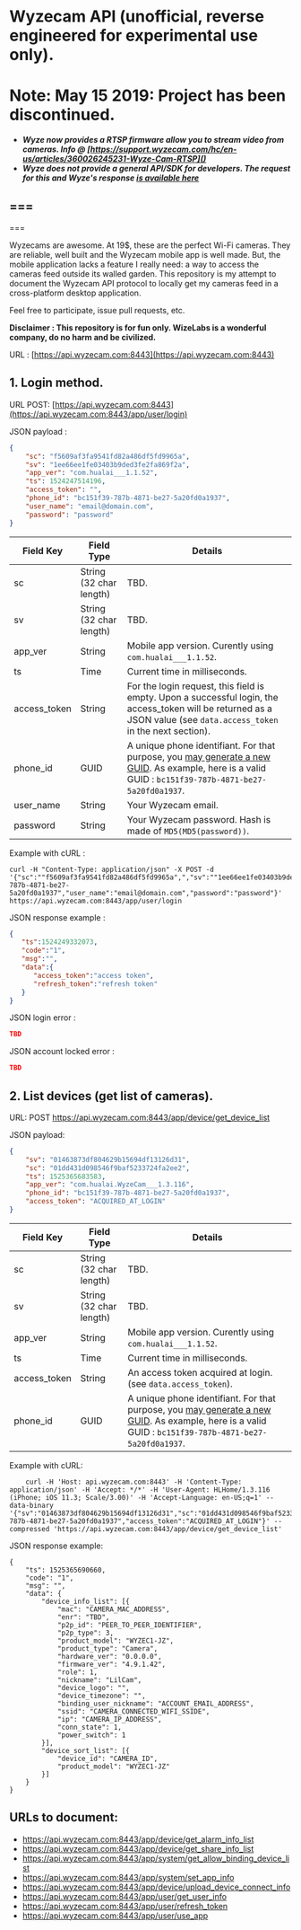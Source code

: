 # Wyzecam API (unofficial, reverse engineered for experimental use only).

# Note: May 15 2019: Project has been discontinued.
- ***Wyze now provides a RTSP firmware allow you to stream video from cameras. Info @ [https://support.wyzecam.com/hc/en-us/articles/360026245231-Wyze-Cam-RTSP]()***
- ***Wyze does not provide a general API/SDK for developers. The request for this and Wyze's response [is available here](https://forums.wyzecam.com/t/api-for-developers/32845)***

===
---
===


Wyzecams are awesome. At 19$, these are the perfect Wi-Fi cameras. They are reliable, well built and the Wyzecam mobile app is well made. But, the mobile application lacks a feature I really need: a way to access the cameras feed outside its walled garden. This repository is my attempt to document the Wyzecam API protocol to locally get my cameras feed in a cross-platform desktop application.

Feel free to participate, issue pull requests, etc.

**Disclaimer : This repository is for fun only. WizeLabs is a wonderful company, do no harm and be civilized.**

URL : [https://api.wyzecam.com:8443](https://api.wyzecam.com:8443)

## 1. Login method.

URL POST: [https://api.wyzecam.com:8443](https://api.wyzecam.com:8443/app/user/login)

JSON payload : 

```json
{
    "sc": "f5609af3fa9541fd82a486df5fd9965a",
    "sv": "1ee66ee1fe03403b9ded3fe2fa869f2a",
    "app_ver": "com.hualai___1.1.52",
    "ts": 1524247514196,
    "access_token": "",
    "phone_id": "bc151f39-787b-4871-be27-5a20fd0a1937",
    "user_name": "email@domain.com",
    "password": "password"
}
```

Field Key  | Field Type | Details
------------- | ------------- | -------------
sc  | String (32 char length) | TBD.
sv  | String (32 char length) | TBD.
app_ver | String | Mobile app version. Curently using ```com.hualai___1.1.52```.
ts | Time | Current time in milliseconds.
access_token | String | For the login request, this field is empty. Upon a successful login, the access_token will be returned as a JSON value (see ```data.access_token``` in the next section).
phone_id | GUID | A unique phone identifiant. For that purpose, you [may generate a new GUID](https://www.guidgenerator.com/). As example, here is a valid GUID : ```bc151f39-787b-4871-be27-5a20fd0a1937```.
user_name | String | Your Wyzecam email.
password | String | Your Wyzecam password. Hash is made of ```MD5(MD5(password))```.


Example with cURL :

```curl
curl -H "Content-Type: application/json" -X POST -d '{"sc":""f5609af3fa9541fd82a486df5fd9965a",","sv":""1ee66ee1fe03403b9ded3fe2fa869f2a",","app_ver":"com.hualai___1.1.52","ts":1524248711789,"access_token":"","phone_id":"bc151f39-787b-4871-be27-5a20fd0a1937","user_name":"email@domain.com","password":"password"}' https://api.wyzecam.com:8443/app/user/login
```

JSON response example :


```json
{
   "ts":1524249332073,
   "code":"1",
   "msg":"",
   "data":{
      "access_token":"access token",
      "refresh_token":"refresh token"
   }
}

```

JSON login error :


```json
TBD

```

JSON account locked error :

```json
TBD

```

## 2. List devices (get list of cameras).

URL: POST https://api.wyzecam.com:8443/app/device/get_device_list

JSON payload:
```json
{
	"sv": "01463873df804629b15694df13126d31",
	"sc": "01dd431d098546f9baf5233724fa2ee2",
	"ts": 1525365683583,
	"app_ver": "com.hualai.WyzeCam___1.3.116",
	"phone_id": "bc151f39-787b-4871-be27-5a20fd0a1937",
	"access_token": "ACQUIRED_AT_LOGIN"
}
```


Field Key  | Field Type | Details
------------- | ------------- | -------------
sc  | String (32 char length) | TBD.
sv  | String (32 char length) | TBD.
app_ver | String | Mobile app version. Curently using ```com.hualai___1.1.52```.
ts | Time | Current time in milliseconds.
access_token | String | An access token acquired at login. (see ```data.access_token```).
phone_id | GUID | A unique phone identifiant. For that purpose, you [may generate a new GUID](https://www.guidgenerator.com/). As example, here is a valid GUID : ```bc151f39-787b-4871-be27-5a20fd0a1937```.

Example with cURL:
```
    curl -H 'Host: api.wyzecam.com:8443' -H 'Content-Type: application/json' -H 'Accept: */*' -H 'User-Agent: HLHome/1.3.116 (iPhone; iOS 11.3; Scale/3.00)' -H 'Accept-Language: en-US;q=1' --data-binary '{"sv":"01463873df804629b15694df13126d31","sc":"01dd431d098546f9baf5233724fa2ee2","ts":1525365683583,"app_ver":"com.hualai.WyzeCam___1.1.52","phone_id":"bc151f39-787b-4871-be27-5a20fd0a1937","access_token":"ACQUIRED_AT_LOGIN"}' --compressed 'https://api.wyzecam.com:8443/app/device/get_device_list'
```

JSON response example:
```
{
	"ts": 1525365690660,
	"code": "1",
	"msg": "",
	"data": {
		"device_info_list": [{
			"mac": "CAMERA_MAC_ADDRESS",
			"enr": "TBD",
			"p2p_id": "PEER_TO_PEER_IDENTIFIER",
			"p2p_type": 3,
			"product_model": "WYZEC1-JZ",
			"product_type": "Camera",
			"hardware_ver": "0.0.0.0",
			"firmware_ver": "4.9.1.42",
			"role": 1,
			"nickname": "LilCam",
			"device_logo": "",
			"device_timezone": "",
			"binding_user_nickname": "ACCOUNT_EMAIL_ADDRESS",
			"ssid": "CAMERA_CONNECTED_WIFI_SSIDE",
			"ip": "CAMERA_IP_ADDRESS",
			"conn_state": 1,
			"power_switch": 1
		}],
		"device_sort_list": [{
			"device_id": "CAMERA_ID",
			"product_model": "WYZEC1-JZ"
		}]
	}
}
```

## URLs to document:

* https://api.wyzecam.com:8443/app/device/get_alarm_info_list
* https://api.wyzecam.com:8443/app/device/get_share_info_list
* https://api.wyzecam.com:8443/app/system/get_allow_binding_device_list
* https://api.wyzecam.com:8443/app/system/set_app_info
* https://api.wyzecam.com:8443/app/device/upload_device_connect_info
* https://api.wyzecam.com:8443/app/user/get_user_info
* https://api.wyzecam.com:8443/app/user/refresh_token
* https://api.wyzecam.com:8443/app/user/use_app
